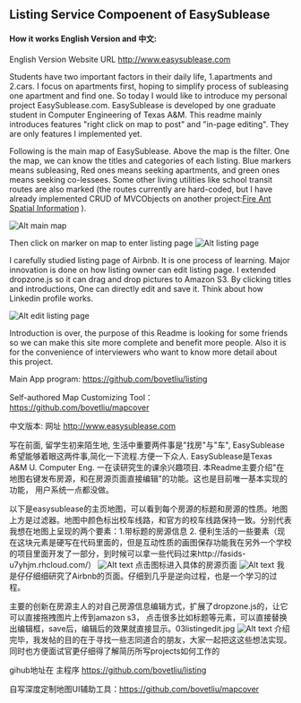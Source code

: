 ## Listing Service Compoenent of EasySublease
#### How it works English Version and 中文:

English Version
Website URL http://www.easysublease.com

Students have two important factors in their daily life, 1.apartments and 2.cars. I focus on apartments first, hoping to simplify process of subleasing one apartment and find one. So today I would like to introduce my personal project EasySublease.com. EasySublease is developed by one graduate student in Computer Engineering of Texas A&M. This readme mainly introduces features "right click on map to post" and "in-page editing". They are only features I implemented yet.

Following is the main map of EasySublease. Above the map is the filter. One the map, we can know the titles and categories of each listing. Blue markers means subleasing, Red ones means seeking apartments, and green ones means seeking co-lessees. Some other living utilities like school transit routes are also marked (the routes currently are hard-coded, but I have already implemented CRUD of MVCObjects on another project:[Fire Ant Spatial Information](http://fasids-u7yhjm.rhcloud.com/) ).  


![Alt main map](https://boweiliu.files.wordpress.com/2015/12/01indexmap.jpg?w=998 "Optional title")

Then click on marker on map to enter listing page
![Alt listing page](https://boweiliu.files.wordpress.com/2015/12/02listingpage.jpg?w=998 "Optional title")

I carefully studied listing page of Airbnb. It is one process of learning.
Major innovation is done on how listing owner can edit listing page. I extended dropzone.js so it can drag and drop pictures to Amazon S3. By clicking titles and introductions, One can directly edit and save it. Think about how Linkedin profile works.  

![Alt edit listing page](https://boweiliu.files.wordpress.com/2015/12/03listingedit.jpg?w=998 "Optional title")

Introduction is over, the purpose of this Readme is looking for some friends so we can make this site more complete and benefit more people. Also it is for the convenience of interviewers who want to know more detail about this project.

Main App program: https://github.com/bovetliu/listing

Self-authored Map Customizing Tool：https://github.com/bovetliu/mapcover

中文版本:
网址 http://www.easysublease.com

写在前面, 留学生初来陌生地, 生活中重要两件事是"找房"与"车", EasySublease希望能够着眼这两件事,简化一下流程.方便一下众人. EasySublease是Texas A&M U. Computer Eng. 一在读研究生的课余兴趣项目. 本Readme主要介绍"在地图右键发布房源，和在房源页面直接编辑"的功能。这也是目前唯一基本实现的功能， 用户系统一点都没做。

以下是easysublease的主页地图，可以看到每个房源的标题和房源的性质。地图上方是过滤器。地图中颜色标出校车线路，和官方的校车线路保持一致。分别代表我想在地图上呈现的两个要素：1.带标题的房源信息 2. 便利生活的一些要素（现在这块元素是硬写在代码里面的，但是互动性质的画图保存功能我在另外一个学校的项目里面开发了一部分，到时候可以拿一些代码过来http://fasids-u7yhjm.rhcloud.com/）
![Alt text](https://boweiliu.files.wordpress.com/2015/12/01indexmap.jpg?w=998 "Optional title")
点击图标进入具体的房源页面
![Alt text](https://boweiliu.files.wordpress.com/2015/12/02listingpage.jpg?w=998 "Optional title")
我是仔仔细细研究了Airbnb的页面。仔细到几乎是逆向过程，也是一个学习的过程。

主要的创新在房源主人的对自己房源信息编辑方式，扩展了dropzone.js的，让它可以直接拖拽图片上传到amazon s3， 点击很多比如标题等元素，可以直接替换出编辑框，save后，编辑后的效果就直接显示。03listingedit.jpg
![Alt text](https://boweiliu.files.wordpress.com/2015/12/03listingedit.jpg?w=998 "Optional title")
介绍完毕，我发帖的目的在于寻找一些志同道合的朋友，大家一起把这这些想法实现。同时也方便面试官更仔细得了解简历所写projects如何工作的

gihub地址在
主程序 https://github.com/bovetliu/listing

自写深度定制地图UI辅助工具：https://github.com/bovetliu/mapcover
